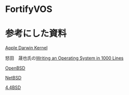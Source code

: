 # FortifyVOS

# 参考にした資料
[Apple Darwin Kernel](https://opensource.apple.com/source/xnu/xnu-7195.81.3/)

怒田　晟也氏の[Writing an Operating System in 1000 Lines](https://operating-system-in-1000-lines.vercel.app/ja/welcome)

[OpenBSD](https://www.openbsd.org/)

[NetBSD](https://www.netbsd.org/)

[4.4BSD](https://github.com/Helly-OS/4.4BSD-Lite)
